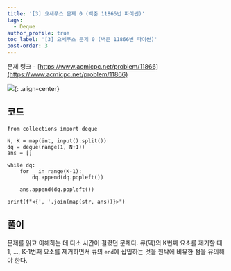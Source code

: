 ```yaml
---
title: '[3] 요세푸스 문제 0 (백준 11866번 파이썬)'
tags:
  - Deque
author_profile: true
toc_label: '[3] 요세푸스 문제 0 (백준 11866번 파이썬)'
post-order: 3
---
```


문제 링크 - [https://www.acmicpc.net/problem/11866](https://www.acmicpc.net/problem/11866)

![](https://drive.google.com/uc?export=view&id=1iTG3FpoocQBhw7XxXqBh19fznHA8-nNp){: .align-center}

## 코드
```python::lineons
from collections import deque

N, K = map(int, input().split())
dq = deque(range(1, N+1))
ans = []

while dq:
    for _ in range(K-1):
        dq.append(dq.popleft())

    ans.append(dq.popleft())

print(f"<{', '.join(map(str, ans))}>")
```

## 풀이
문제를 읽고 이해하는 데 다소 시간이 걸렸던 문제다. 큐(덱)의 K번째 요소를 제거할 때 1, ..., K-1번째 요소를 제거하면서 큐의 `end`에 삽입하는 것을 원탁에 비유한 점을 유의해야 한다.

